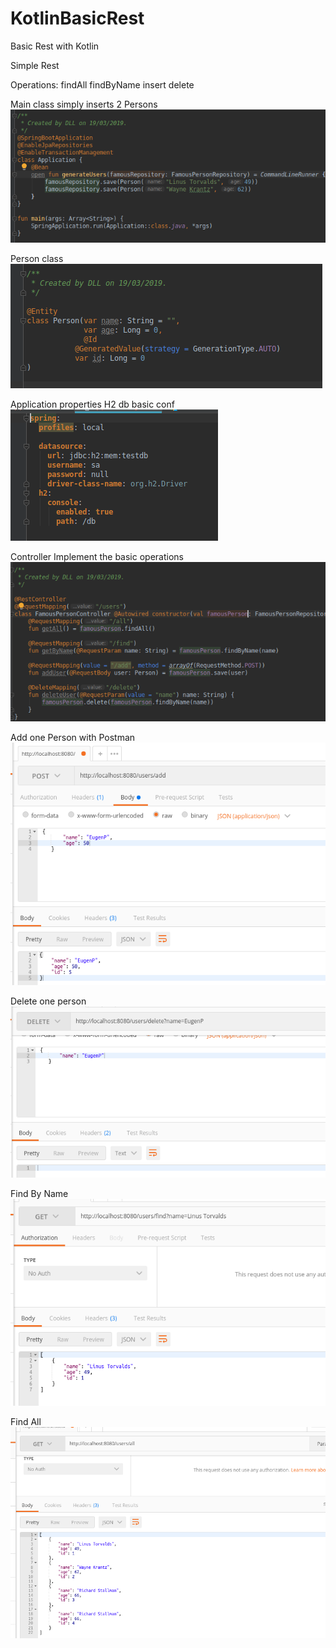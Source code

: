 # KotlinBasicRest
Basic Rest with Kotlin

Simple Rest

Operations:
findAll
findByName
insert
delete

Main class simply inserts 2 Persons
![Main](https://github.com/delalama/KotlinBasicRest/blob/master/kotlinRestPics/Main.png)


Person class
![Person](https://github.com/delalama/KotlinBasicRest/blob/master/kotlinRestPics/Person.png)


Application properties
H2 db basic conf
![AppProp](https://github.com/delalama/KotlinBasicRest/blob/master/kotlinRestPics/appProp.png)


Controller
Implement the basic operations
![AppProp](https://github.com/delalama/KotlinBasicRest/blob/master/kotlinRestPics/famousController.png)


Add one Person with Postman
![AppProp](https://github.com/delalama/KotlinBasicRest/blob/master/kotlinRestPics/postman%20Add%20EugenP.png)


Delete one person
![AppProp](https://github.com/delalama/KotlinBasicRest/blob/master/kotlinRestPics/postmanDelete.png)


Find By Name
![AppProp](https://github.com/delalama/KotlinBasicRest/blob/master/kotlinRestPics/postmanFindByName.png)


Find All
![AppProp](https://github.com/delalama/KotlinBasicRest/blob/master/kotlinRestPics/postmanFindAll.png)



